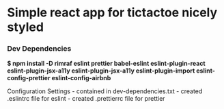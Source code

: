 # Simple react app for tictactoe nicely styled 

### Dev Dependencies
**$ npm install -D rimraf eslint prettier babel-eslint eslint-plugin-react eslint-plugin-jsx-a11y eslint-plugin-jsx-a11y eslint-plugin-import eslint-config-prettier eslint-config-airbnb**

Configuration Settings
    - contained in dev-dependencies.txt
    - created .eslintrc file for eslint
    - created .prettierrc file for prettier
